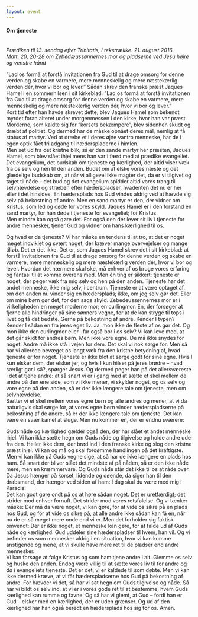 ```yaml
---
layout: event
---
```

#### Om tjeneste

\
*Prædiken til 13. søndag efter Trinitatis, I tekstrække. 21. august 2016.\
Matt. 20, 20-28 om Zebedæussønnernes mor og pladserne ved Jesu højre og venstre hånd*

”Lad os formå at forstå invitationen fra Gud til at drage omsorg for denne verden og skabe en varmere, mere menneskelig og mere næstekærlig verden dér, hvor vi bor og lever.” Sådan skrev den franske præst Jaques Hamel i en sommerhilsen i sit kirkeblad. ”Lad os formå at forstå invitationen fra Gud til at drage omsorg for denne verden og skabe en varmere, mere menneskelig og mere næstekærlig verden dér, hvor vi bor og lever.”\
Kort tid efter han havde skrevet dette, blev Jaques Hamel som bekendt myrdet foran alteret under morgenmessen i den kirke, hvor han var præst. Morderne, som kaldte sig for ”korsets bekæmpere”, blev sidenhen skudt og dræbt af politiet. Og dermed har de måske opnået deres mål, nemlig at få status af martyr. Ved at dræbe et i deres øjne vantro menneske, har de i egen optik fået fri adgang til hæderspladerne i himlen.\
Men set ud fra det kristne blik, så er den sande martyr her præsten, Jaques Hamel, som blev slået ihjel mens han var i færd med at prædike evangeliet. Det evangelium, det budskab om tjeneste og kærlighed, der altid viser væk fra os selv og hen til den anden. Budet om at elske vores næste og det glædelige budskab om, at når vi alligevel ikke magter det, da er vi tilgivet og taget til nåde – det bud og det evangelium spidder altid vores trang til selvhævdelse og stræben efter hæderspladser, hvadenten det nu er her eller i det hinsides. En hædersplads hos Gud vindes aldrig ved at hævde sig selv på bekostning af andre. Men en sand martyr er den, der vidner om Kristus, som led og døde for vores skyld. Jaques Hamel er i den forstand en sand martyr, for han døde i tjeneste for evangeliet; for Kristus.\
Men mindre kan også gøre det. For også den der lever sit liv i tjeneste for andre mennesker, tjener Gud og vidner om hans kærlighed til os.

Og hvad er da tjeneste? Vi har måske en tendens til at tro, at det er noget meget indviklet og svært noget, der kræver mange overvejelser og mange tilløb. Det er det ikke. Det er, som Jaques Hamel skrev det i sit kirkeblad: at forstå invitationen fra Gud til at drage omsorg for denne verden og skabe en varmere, mere menneskelig og mere næstekærlig verden dér, hvor vi bor og lever. Hvordan det nærmere skal ske, må enhver af os bruge vores erfaring og fantasi til at komme overens med. Men én ting er sikkert: tjeneste er noget, der peger væk fra mig selv og hen på den anden. Tjeneste har det andet menneske, ikke mig selv, i centrum. Tjeneste er at være optaget af, om den anden nu vinder sig en hædersplads; ikke, om jeg selv gør det. Eller om mine børn gør det, for den sags skyld. Zebedeussønnernes mor er i virkeligheden en meget moderne mor; en curlingmor. En, der forsøger at fjerne alle hindringer på sine sønners vegne, for at de kan stryge til tops i livet og få det bedste. Gerne på bekostning af andre. Kender I typen? Kender I sådan en fra jeres eget liv. Ja, mon ikke de fleste af os gør det. Og mon ikke den curlingmor eller –far også bor i os selv? Vi kan leve med, at det går skidt for andres børn. Men ikke vore egne. De må ikke snydes for noget. Andre må ikke stå i vejen for dem. Det skal vi nok sørge for. Men så har vi allerede bevæget os langt væk fra den kristne betydning af, hvad tjeneste er for noget. Tjeneste er ikke blot at sørge godt for sine egne. Hvis I kun elsker dem, der elsker jer, og hvis I kun hilser på jeres brødre – hvad særligt gør I så?, spørger Jesus. Og dermed peger han på det allersværeste i det at tjene andre: at så snart vi er i gang med at sætte et skel mellem de andre på den ene side, som vi ikke mener, vi skylder noget, og os selv og vore egne på den anden, så er der ikke længere tale om tjeneste, men om selvhævdelse.\
Sætter vi et skel mellem vores egne børn og alle andres og mener, at vi da naturligvis skal sørge for, at vores egne børn vinder hæderspladserne på bekostning af de andre, så er der ikke længere tale om tjeneste. Det kan være en svær kamel at sluge. Men nu kommer en, der er endnu sværere:

Guds nåde og kærlighed gælder også den, der har slået et andet menneske ihjel. Vi kan ikke sætte hegn om Guds nåde og tilgivelse og holde andre ude fra den. Heller ikke dem, der brød ind i den franske kirke og slog den kristne præst ihjel. Vi kan og må og skal fordømme handlingen på det kraftigste. Men vi kan ikke på Guds vegne sige, at så har de ikke længere en plads hos ham. Så snart der bliver slået det mindste af på nåden, så er den ikke nåde mere, men en kræmmervare. Og Guds nåde står det ikke til os at råde over.\
Da Jesus hænger på korset, lidende og døende, da siger han til den drabsmand, der hænger ved siden af ham: I dag skal du være med mig i Paradis!\
Det kan godt gøre ondt på os at høre sådan noget. Det er uretfærdigt; det strider mod enhver fornuft. Det strider mod vores retsfølelse. Og vi tænker måske: Der må da være noget, vi kan gøre, for at vide os sikre på en plads hos Gud, og for at vide os sikre på, at alle andre ikke sådan kan få en, når nu de er så meget mere onde end vi er. Men det forholder sig faktisk omvendt: Der er ikke noget, et menneske kan gøre, for at falde ud af Guds nåde og kærlighed. Gud uddeler sine hæderspladser til hvem, han vil. Og vi befinder os som mennesker aldrig i en situation, hvor vi kan komme anstigende og mene, at vi skulle have mere ret til de pladser end andre mennesker.\
Vi kan forsøge at følge Kristus og som ham tjene andre i alt. Glemme os selv og huske den anden. Endog være villig til at sætte vores liv til for andre og dø i evangeliets tjeneste. Det er det, vi er kaldede til som døbte. Men vi kan ikke dermed kræve, at vi får hæderspladserne hos Gud på bekostning af andre. For hævder vi det, så har vi sat hegn om Guds tilgivelse og nåde. Så har vi bildt os selv ind, at vi er i vores gode ret til at bestemme, hvem Guds kærlighed kan rumme og favne. Og så har vi glemt, at Gud – fordi han er Gud – elsker med en kærlighed, der er uden grænser. Og ud af den kærlighed har han også beredt en hædersplads hos sig for os. Amen.